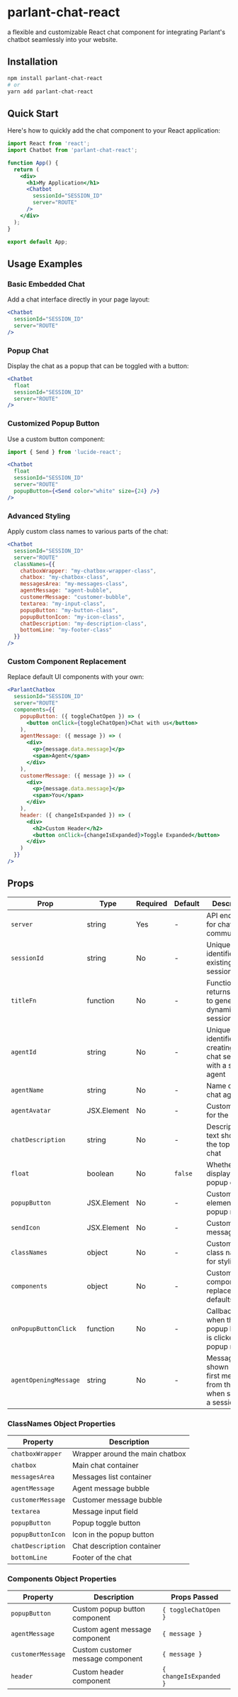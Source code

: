 # parlant-chat-react

<!-- ![Build Status](https://img.shields.io/github/actions/workflow/status/menachembrich/parlant-chat-react/ci.yml?branch=main)
![License](https://img.shields.io/github/license/menachembrich/parlant-chat-react)
![npm version](https://img.shields.io/npm/v/parlant-chat-react) -->

a flexible and customizable React chat component for integrating Parlant's chatbot seamlessly into your website.

## Installation

```bash
npm install parlant-chat-react
# or
yarn add parlant-chat-react
```

## Quick Start

Here's how to quickly add the chat component to your React application:

```jsx
import React from 'react';
import Chatbot from 'parlant-chat-react';

function App() {
  return (
    <div>
      <h1>My Application</h1>      
      <Chatbot 
        sessionId="SESSION_ID" 
        server="ROUTE" 
      />
    </div>
  );
}

export default App;
```

## Usage Examples

### Basic Embedded Chat

Add a chat interface directly in your page layout:

```jsx
<Chatbot 
  sessionId="SESSION_ID" 
  server="ROUTE" 
/>
```

### Popup Chat

Display the chat as a popup that can be toggled with a button:

```jsx
<Chatbot 
  float 
  sessionId="SESSION_ID" 
  server="ROUTE" 
/>
```

### Customized Popup Button

Use a custom button component:

```jsx
import { Send } from 'lucide-react';

<Chatbot 
  float 
  sessionId="SESSION_ID" 
  server="ROUTE"
  popupButton={<Send color="white" size={24} />} 
/>
```

### Advanced Styling

Apply custom class names to various parts of the chat:

```jsx
<Chatbot 
  sessionId="SESSION_ID" 
  server="ROUTE"
  classNames={{
    chatboxWrapper: "my-chatbox-wrapper-class",
    chatbox: "my-chatbox-class",
    messagesArea: "my-messages-class",
    agentMessage: "agent-bubble",
    customerMessage: "customer-bubble",
    textarea: "my-input-class",
    popupButton: "my-button-class",
    popupButtonIcon: "my-icon-class",
    chatDescription: "my-description-class",
    bottomLine: "my-footer-class"
  }}
/>
```

### Custom Component Replacement

Replace default UI components with your own:

```jsx
<ParlantChatbox 
  sessionId="SESSION_ID" 
  server="ROUTE"
  components={{
    popupButton: ({ toggleChatOpen }) => (
      <button onClick={toggleChatOpen}>Chat with us</button>
    ),
    agentMessage: ({ message }) => (
      <div>
        <p>{message.data.message}</p>
        <span>Agent</span>
      </div>
    ),
    customerMessage: ({ message }) => (
      <div>
        <p>{message.data.message}</p>
        <span>You</span>
      </div>
    ),
    header: ({ changeIsExpanded }) => (
      <div>
        <h2>Custom Header</h2>
        <button onClick={changeIsExpanded}>Toggle Expanded</button>
      </div>
    )
  }}
/>
```

## Props

| Prop                   | Type           | Required | Default | Description                                                                 |
|------------------------|----------------|----------|---------|-----------------------------------------------------------------------------|
| `server`               | string         | Yes      | -       | API endpoint for chat communication                                         |
| `sessionId`            | string         | No       | -       | Unique identifier for an existing chat session                              |
| `titleFn`              | function       | No       | -       | Function that returns a string to generate dynamic chat session titles       |
| `agentId`              | string         | No       | -       | Unique identifier for creating a new chat session with a specific agent     |
| `agentName`            | string         | No       | -       | Name of the chat agent                                                      |
| `agentAvatar`          | JSX.Element    | No       | -       | Custom avatar for the agent                                                 |
| `chatDescription`      | string         | No       | -       | Description text shown at the top of the chat                               |
| `float`                | boolean        | No       | `false` | Whether to display as a popup chat                                          |
| `popupButton`          | JSX.Element    | No       | -       | Custom button element for popup mode                                        |
| `sendIcon`             | JSX.Element    | No       | -       | Custom send message icon                                                    |
| `classNames`           | object         | No       | -       | Custom CSS class names for styling                                          |
| `components`           | object         | No       | -       | Custom React components to replace defaults                                 |
| `onPopupButtonClick`   | function       | No       | -       | Callback fired when the popup button is clicked (in popup mode)             |
| `agentOpeningMessage`  | string         | No       | -       | Message shown as the first message from the agent when starting a session   |

### ClassNames Object Properties

| Property                | Description                        |
|-------------------------|------------------------------------|
| `chatboxWrapper`        | Wrapper around the main chatbox    |
| `chatbox`               | Main chat container                |
| `messagesArea`          | Messages list container            |
| `agentMessage`          | Agent message bubble               |
| `customerMessage`       | Customer message bubble            |
| `textarea`              | Message input field                |
| `popupButton`           | Popup toggle button                |
| `popupButtonIcon`       | Icon in the popup button           |
| `chatDescription`       | Chat description container         |
| `bottomLine`            | Footer of the chat                 |

### Components Object Properties

| Property         | Description                      | Props Passed                  |
|------------------|----------------------------------|-------------------------------|
| `popupButton`    | Custom popup button component    | `{ toggleChatOpen }`          |
| `agentMessage`   | Custom agent message component   | `{ message }`                 |
| `customerMessage`| Custom customer message component| `{ message }`                 |
| `header`         | Custom header component          | `{ changeIsExpanded }`        |
